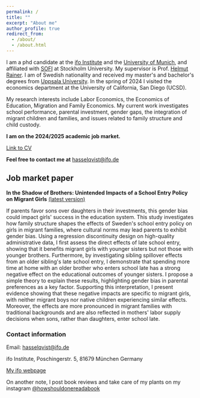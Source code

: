 ```yaml
---
permalink: /
title: ""
excerpt: "About me"
author_profile: true
redirect_from: 
  - /about/
  - /about.html
---
```


I am a phd candidate at the [ifo Institute](https://www.ifo.de/en) and the [University of Munich](https://www.en.econ.uni-muenchen.de/index.html), and affiliated with [SOFI](https://www.su.se/swedish-institute-for-social-research/) at Stockholm University. My supervisor is Prof. [Helmut Rainer](https://sites.google.com/ifo.de/hrainer/home). I am of Swedish nationality and received my master's and bachelor's degrees from [Uppsala University](https://www.nek.uu.se/?languageId=1). In the spring of 2024 I visited the economics department at the University of California, San Diego (UCSD).

My research interests include Labor Economics, the Economics of Education, Migration and Family Economics. My current work investigates school performance, parental investment, gender gaps, the integration of migrant children and families, and issues related to family structure and child custody.

**I am on the 2024/2025 academic job market.**

[Link to CV](https://drive.google.com/file/d/177_YkAIlIHnAVo3mdBEbxHrIpTjy11oF/view?usp=drive_link)

**Feel free to contact me at** hasselqvist@ifo.de

## Job market paper

**In the Shadow of Brothers: Unintended Impacts of a School Entry Policy on Migrant Girls** [(latest version)](https://drive.google.com/file/d/1VlyNQKRnW4lR3zznOtuTZhGrMk6AjBb1/view?usp=drive_link)

If parents favor sons over daughters in their investments, this gender bias could impact girls' success in the education system. This study investigates how family structure shapes the effects of Sweden's school entry policy on girls in migrant families, where cultural norms may lead parents to exhibit gender bias. Using a regression discontinuity design on high-quality administrative data, I first assess the direct effects of late school entry, showing that it benefits migrant girls with younger sisters but not those with younger brothers. Furthermore, by investigating sibling spillover effects from an older sibling's late school entry, I demonstrate that spending more time at home with an older brother who enters school late has a strong negative effect on the educational outcomes of younger sisters. I propose a simple theory to explain these results, highlighting gender bias in parental preferences as a key factor. Supporting this interpretation, I present evidence showing that these negative impacts are specific to migrant girls, with neither migrant boys nor native children experiencing similar effects. Moreover, the effects are more pronounced in migrant families with traditional backgrounds and are also reflected in mothers' labor supply decisions when sons, rather than daughters, enter school late.


### Contact information

Email: hasselqvist@ifo.de

ifo Institute, Poschingerstr. 5, 81679 München Germany

[My ifo webpage](https://www.ifo.de/en/hasselqvist-a)



On another note, I post book reviews and take care of my plants on my instagram [@howshouldonereadabook](https://instagram.com/howshouldonereadabook?igshid=ZDdkNTZiNTM=) 


